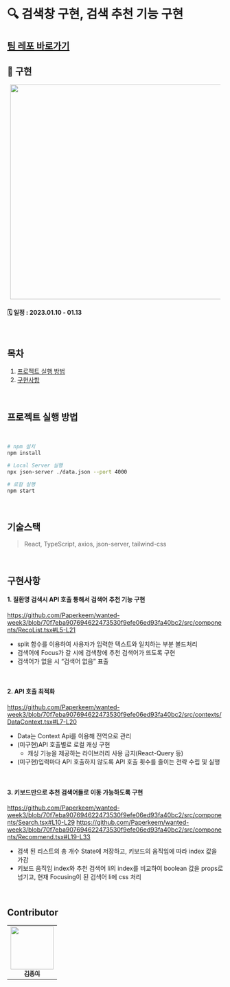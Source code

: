 # 🔍 검색창 구현, 검색 추천 기능 구현

## [팀 레포 바로가기](https://github.com/wanted-onboarding8-6/pre-onboarding-8th-3week-6)

## 📌 구현

<div align="center">
<div style="width:490px; overflow: hidden;">
<img width="500px" src="https://user-images.githubusercontent.com/107424974/214624515-5d786d20-e106-4726-a9a5-b17d12f403f5.gif"/>
</div>
</div>

#### 🗓 일정 : 2023.01.10 - 01.13

</br>

## 목차

1. [프로젝트 실행 방법](#프로젝트-실행-방법)
2. [구현사항](#구현사항)

</br>

## 프로젝트 실행 방법

<br>

```bash
# npm 설치
npm install
```

```bash
# Local Server 실행
npx json-server ./data.json --port 4000
```

```bash
# 로컬 실행
npm start
```

<br>

## 기술스택

> React, TypeScript, axios, json-server, tailwind-css

<br>

## 구현사항

#### 1. 질환명 검색시 API 호출 통해서 검색어 추천 기능 구현

https://github.com/Paperkeem/wanted-week3/blob/70f7eba907694622473530f9efe06ed93fa40bc2/src/components/RecoList.tsx#L5-L21

 - split 함수를 이용하여 사용자가 입력한 텍스트와 일치하는 부분 볼드처리
 - 검색어에 Focus가 갈 시에 검색창에 추천 검색어가 뜨도록 구현
 - 검색어가 없을 시 “검색어 없음” 표출

</br>

#### 2. API 호출 최적화

https://github.com/Paperkeem/wanted-week3/blob/70f7eba907694622473530f9efe06ed93fa40bc2/src/contexts/DataContext.tsx#L7-L20

 - Data는 Context Api를 이용해 전역으로 관리
 - (미구현)API 호출별로 로컬 캐싱 구현
    - 캐싱 기능을 제공하는 라이브러리 사용 금지(React-Query 등)
 - (미구현)입력마다 API 호출하지 않도록 API 호출 횟수를 줄이는 전략 수립 및 실행

</br>

#### 3. 키보드만으로 추천 검색어들로 이동 가능하도록 구현

https://github.com/Paperkeem/wanted-week3/blob/70f7eba907694622473530f9efe06ed93fa40bc2/src/components/Search.tsx#L10-L29
https://github.com/Paperkeem/wanted-week3/blob/70f7eba907694622473530f9efe06ed93fa40bc2/src/components/Recommend.tsx#L19-L33

   - 검색 된 리스트의 총 개수 State에 저장하고, 키보드의 움직임에 따라 index 값을 가감
   - 키보드 움직임 index와 추천 검색어 li의 index를 비교하여 boolean 값을 props로 넘기고, 현재 Focusing이 된 검색어 li에 css 처리
   
</br>

## Contributor

<table>
  <tbody>
    <tr>
      <td align="center"><a href="https://github.com/Paperkeem"><img src="https://user-images.githubusercontent.com/107424974/212338824-fc8fd767-7ed3-4600-9596-7665f823be03.jpeg" width="100px;" alt=""/><br /><sub><b>김종이</b></sub></a><br /></td>
    </tr>
  </tbody>
</table>

</br>
